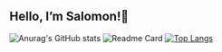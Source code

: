 ## $\text{Hello, I'm Salomon!}$👋

![Anurag's GitHub stats](https://github-readme-stats.vercel.app/api?username=salomonhotegni&count_private=true&hide=contribs&show_icons=true&theme=radical)
![Readme Card](https://github-readme-stats.vercel.app/api/pin/?username=salomonhotegni&repo=salomonhotegni.github.io)
[![Top Langs](https://github-readme-stats.vercel.app/api/top-langs/?username=salomonhotegni&layout=compact)](https://github.com/anuraghazra/github-readme-stats)
